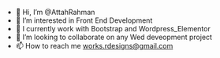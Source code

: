- 👋 Hi, I’m @AttahRahman
- 👀 I’m interested in Front End Development 
- 🌱 I currently work with Bootstrap and Wordpress_Elementor
- 💞️ I’m looking to collaborate on any Wed deveopment project
- 📫 How to reach me works.rdesigns@gmail.com

<!---
AttahRahman/AttahRahman is a ✨ special ✨ repository because its `README.md` (this file) appears on your GitHub profile.
You can click the Preview link to take a look at your changes.
--->
